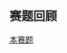 ## 赛题回顾
[本赛题](https://tianchi.aliyun.com/getStart/introduction.htm?spm=5176.11165418.333.9.44c549ecQaf3W0&raceId=231573)

